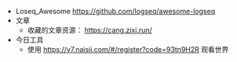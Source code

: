 - Loseq_Awesome https://github.com/logseq/awesome-logseq
- 文章
	- 收藏的文章资源： https://cang.zixi.run/
- 今日工具
	- 使用 https://v7.naisii.com/#/register?code=93tn9H2R 观看世界